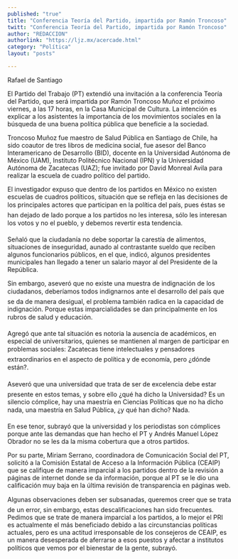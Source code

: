 ```yaml
---
published: "true"
title: "Conferencia Teoría del Partido, impartida por Ramón Troncoso"
twitt: "Conferencia Teoría del Partido, impartida por Ramón Troncoso"
author: "REDACCION"
authorlink: "https://ljz.mx/acercade.html"
category: "Política"
layout: "posts"

---
```



  Rafael de Santiago



  El Partido del Trabajo (PT) extendió una invitación a la conferencia Teoría del Partido, que será impartida por Ramón Troncoso Muñoz el próximo viernes, a las 17 horas, en la Casa Municipal de Cultura. La intención es explicar a los asistentes la importancia de los movimientos sociales en la búsqueda de una buena política pública que beneficie a la sociedad.



  Troncoso Muñoz fue maestro de Salud Pública en Santiago de Chile, ha sido coautor de tres libros de medicina social, fue asesor del Banco Interamericano de Desarrollo (BID), docente en la Universidad Autónoma de México (UAM), Instituto Politécnico Nacional (IPN) y la Universidad Autónoma de Zacatecas (UAZ); fue invitado por David Monreal Avila para realizar la escuela de cuadro político del partido.



  El investigador expuso que dentro de los partidos en México no existen escuelas de cuadros políticos, situación que se refleja en las decisiones de los principales actores que participan en la política del país, pues éstas se han dejado de lado porque a los partidos no les interesa, sólo les interesan los votos y no el pueblo, y debemos revertir esta tendencia.



  Señaló que la ciudadanía no debe soportar la carestía de alimentos, situaciones de inseguridad, aunado al contrastante sueldo que reciben algunos funcionarios públicos, en el que, indicó, algunos presidentes municipales han llegado a tener un salario mayor al del Presidente de la República.



  Sin embargo, aseveró que no existe una muestra de indignación de los ciudadanos, deberíamos todos indignarnos ante el desarrollo del país que se da de manera desigual, el problema también radica en la capacidad de indignación. Porque estas imparcialidades se dan principalmente en los rubros de salud y educación.



  Agregó que ante tal situación es notoria la ausencia de académicos, en especial de universitarios, quienes se mantienen al margen de participar en problemas sociales: Zacatecas tiene intelectuales y pensadores extraordinarios en el aspecto de política y de economía, pero ¿dónde están?.



  Aseveró que una universidad que trata de ser de excelencia debe estar presente en estos temas, y sobre ello ¿qué ha dicho la Universidad? Es un silencio cómplice, hay una maestría en Ciencias Políticas que no ha dicho nada, una maestría en Salud Pública, ¿y qué han dicho? Nada.



  En ese tenor, subrayó que la universidad y los periodistas son cómplices porque ante las demandas que han hecho el PT y Andrés Manuel López Obrador no se les da la misma cobertura que a otros partidos.



  Por su parte, Miriam Serrano, coordinadora de Comunicación Social del PT, solicitó a la Comisión Estatal de Acceso a la Información Pública (CEAIP) que se califique de manera imparcial a los partidos dentro de la revisión a páginas de internet donde se da información, porque al PT se le dio una calificación muy baja en la última revisión de transparencia en páginas web.



  Algunas observaciones deben ser subsanadas, queremos creer que se trata de un error, sin embargo, estas descalificaciones han sido frecuentes. Pedimos que se trate de manera imparcial a los partidos, a lo mejor el PRI es actualmente el más beneficiado debido a las circunstancias políticas actuales, pero es una actitud irresponsable de los consejeros de CEAIP, es un manera desesperada de aferrarse a esos puestos y afectar a institutos políticos que vemos por el bienestar de la gente, subrayó.

